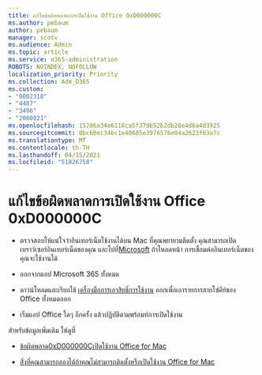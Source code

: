 ```yaml
---
title: แก้ไขข้อผิดพลาดการเปิดใช้งาน Office 0xD000000C
ms.author: pebaum
author: pebaum
manager: scotv
ms.audience: Admin
ms.topic: article
ms.service: o365-administration
ROBOTS: NOINDEX, NOFOLLOW
localization_priority: Priority
ms.collection: Adm_O365
ms.custom:
- "9002310"
- "4487"
- "3496"
- "2000021"
ms.openlocfilehash: 15286a34e6118ca5f379b52b2db26e4d6a4d3925
ms.sourcegitcommit: 8bc60ec34bc1e40685e3976576e04a2623f63a7c
ms.translationtype: MT
ms.contentlocale: th-TH
ms.lasthandoff: 04/15/2021
ms.locfileid: "51826758"
---
```

# <a name="resolve-office-activation-error-0xd000000c"></a>แก้ไขข้อผิดพลาดการเปิดใช้งาน Office 0xD000000C

- ตรวจสอบให้แน่ใจว่าอินเทอร์เน็ตใช้งานได้บน Mac ที่คุณพยายามติดตั้ง คุณสามารถเปิดเบราว์เซอร์อินเทอร์เน็ตของคุณ และไปที่[Microsoft](https://www.microsoft.com) ถ้าโหลดหน้า การเชื่อมต่ออินเทอร์เน็ตของคุณจะใช้งานได้

- ออกจากแอป Microsoft 365 ทั้งหมด

- ดาวน์โหลดและเรียกใช้ [เครื่องมือการเอาสิทธิ์การใช้งาน](https://go.microsoft.com/fwlink/?linkid=849815) ออกเพื่อเอารายการสายโซ่คีย์ของ Office ทั้งหมดออก

- เริ่มแอป Office ใดๆ อีกครั้ง แล้วปฏิบัติตามพร้อมท์การเปิดใช้งาน

สำหรับข้อมูลเพิ่มเติม ให้ดูที่

- [ข้อผิดพลาด0xD000000Cเปิดใช้งาน Office for Mac](https://support.office.com/article/error-0xd000000c-when-activating-office-for-mac-da865931-4658-4829-ba2d-8133390c6d25)

- [สิ่งที่คุณสามารถลองได้ถ้าคุณไม่สามารถติดตั้งหรือเปิดใช้งาน Office for Mac](https://support.office.com/article/what-to-try-if-you-can-t-install-or-activate-office-for-mac-5efba2b4-b1e6-4e5f-bf3c-6ab945d03dea)

